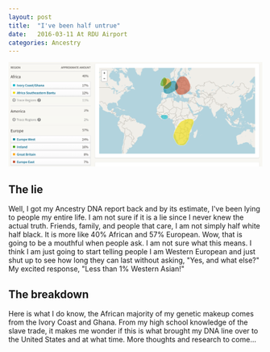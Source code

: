 ```yaml
---
layout: post
title:  "I've been half untrue"
date:   2016-03-11 At RDU Airport
categories: Ancestry
---
```

![Alt text](/images/ancestrydna.png "Optional title")

## The lie
Well, I got my Ancestry DNA report back and by its estimate, I've been lying to people my entire life. I am not sure if it is a lie since I never knew the actual truth. Friends, family, and people that care, I am not simply half white half black. It is more like 40% African and 57% European. Wow, that is going to be a mouthful when people ask. I am not sure what this means. I think I am just going to start telling people I am Western European and just shut up to see how long they can last without asking, "Yes, and what else?" My excited response, "Less than 1% Western Asian!"

## The breakdown
Here is what I do know, the African majority of my genetic makeup comes from the Ivory Coast and Ghana. From my high school knowledge of the slave trade, it makes me wonder if this is what brought my DNA line over to the United States and at what time. More thoughts and research to come...
